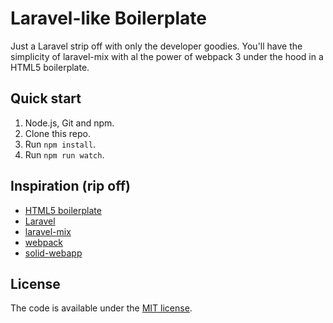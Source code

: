 # Laravel-like Boilerplate

Just a Laravel strip off with only the developer goodies. You'll have the simplicity of laravel-mix with al the power of webpack 3 under the hood in a HTML5 boilerplate.

## Quick start
1. Node.js, Git and npm.
2. Clone this repo.
3. Run `npm install`.
4. Run `npm run watch`.

## Inspiration (rip off)
* [HTML5 boilerplate](https://github.com/h5bp/html5-boilerplate)
* [Laravel](https://github.com/laravel/laravel)
* [laravel-mix](https://github.com/JeffreyWay/laravel-mix)
* [webpack](https://github.com/webpack/webpack)
* [solid-webapp](https://github.com/ramasilveyra/solid-webapp)

## License
The code is available under the [MIT license](LICENSE.md).
